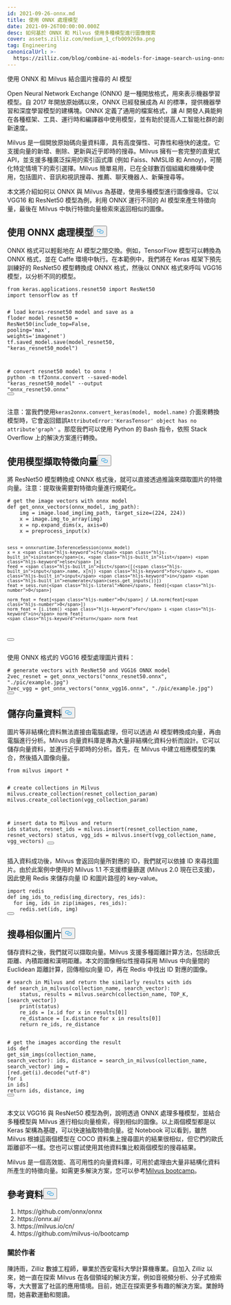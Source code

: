```yaml
---
id: 2021-09-26-onnx.md
title: 使用 ONNX 處理模型
date: 2021-09-26T00:00:00.000Z
desc: 如何基於 ONNX 和 Milvus 使用多種模型進行圖像搜索
cover: assets.zilliz.com/medium_1_cfb009269a.png
tag: Engineering
canonicalUrl: >-
  https://zilliz.com/blog/combine-ai-models-for-image-search-using-onnx-and-milvus
---
```

<custom-h1>使用 ONNX 和 Milvus 結合圖片搜尋的 AI 模型</custom-h1><p>Open Neural Network Exchange (ONNX) 是一種開放格式，用來表示機器學習模型。自 2017 年開放原始碼以來，ONNX 已經發展成為 AI 的標準，提供機器學習和深度學習模型的建構塊。ONNX 定義了通用的檔案格式，讓 AI 開發人員能夠在各種框架、工具、運行時和編譯器中使用模型，並有助於提高人工智能社群的創新速度。</p>
<p>Milvus 是一個開放原始碼向量資料庫，具有高度彈性、可靠性和極快的速度。它支援向量的新增、刪除、更新與近乎即時的搜尋。Milvus 擁有一套完整的直覺式 API，並支援多種廣泛採用的索引函式庫 (例如 Faiss、NMSLIB 和 Annoy)，可簡化特定情境下的索引選擇。Milvus 簡單易用，已在全球數百個組織和機構中使用，包括圖片、音訊和視訊搜尋、推薦、聊天機器人、新藥搜尋等。</p>
<p>本文將介紹如何以 ONNX 與 Milvus 為基礎，使用多種模型進行圖像搜尋。它以 VGG16 和 ResNet50 模型為例，利用 ONNX 運行不同的 AI 模型來產生特徵向量，最後在 Milvus 中執行特徵向量檢索來返回相似的圖像。</p>
<h2 id="Process-Models-with-ONNX" class="common-anchor-header">使用 ONNX 處理模型<button data-href="#Process-Models-with-ONNX" class="anchor-icon" translate="no">
      <svg translate="no"
        aria-hidden="true"
        focusable="false"
        height="20"
        version="1.1"
        viewBox="0 0 16 16"
        width="16"
      >
        <path
          fill="#0092E4"
          fill-rule="evenodd"
          d="M4 9h1v1H4c-1.5 0-3-1.69-3-3.5S2.55 3 4 3h4c1.45 0 3 1.69 3 3.5 0 1.41-.91 2.72-2 3.25V8.59c.58-.45 1-1.27 1-2.09C10 5.22 8.98 4 8 4H4c-.98 0-2 1.22-2 2.5S3 9 4 9zm9-3h-1v1h1c1 0 2 1.22 2 2.5S13.98 12 13 12H9c-.98 0-2-1.22-2-2.5 0-.83.42-1.64 1-2.09V6.25c-1.09.53-2 1.84-2 3.25C6 11.31 7.55 13 9 13h4c1.45 0 3-1.69 3-3.5S14.5 6 13 6z"
        ></path>
      </svg>
    </button></h2><p>ONNX 格式可以輕鬆地在 AI 模型之間交換。例如，TensorFlow 模型可以轉換為 ONNX 格式，並在 Caffe 環境中執行。在本範例中，我們將在 Keras 框架下預先訓練好的 ResNet50 模型轉換成 ONNX 格式，然後以 ONNX 格式來呼叫 VGG16 模型，以分析不同的模型。</p>
<pre><code translate="no" class="language-python"><span class="hljs-keyword">from</span> keras.applications.resnet50 <span class="hljs-keyword">import</span> ResNet50
<span class="hljs-keyword">import</span> tensorflow <span class="hljs-keyword">as</span> tf

<span class="hljs-comment"># load keras-resnet50 model and save as a floder</span>
model_resnet50 = ResNet50(include_top=<span class="hljs-literal">False</span>, pooling=<span class="hljs-string">&#x27;max&#x27;</span>, weights=<span class="hljs-string">&#x27;imagenet&#x27;</span>)
tf.saved_model.save(model_resnet50, <span class="hljs-string">&quot;keras_resnet50_model&quot;</span>)

<span class="hljs-comment"># convert resnet50 model to onnx</span>
! python -m tf2onnx.convert --saved-model <span class="hljs-string">&quot;keras_resnet50_model&quot;</span> --output <span class="hljs-string">&quot;onnx_resnet50.onnx&quot;</span>
<button class="copy-code-btn"></button></code></pre>
<p>注意：當我們使用<code translate="no">keras2onnx.convert_keras(model, model.name)</code> 介面來轉換模型時，它會返回錯誤<code translate="no">AttributeError:'KerasTensor' object has no attribute'graph'</code> 。那麼我們可以使用 Python 的 Bash 指令，依照 Stack Overflow 上的解決方案進行轉換。</p>
<h2 id="Extract-Feature-Vectors-using-Models" class="common-anchor-header">使用模型擷取特徵向量<button data-href="#Extract-Feature-Vectors-using-Models" class="anchor-icon" translate="no">
      <svg translate="no"
        aria-hidden="true"
        focusable="false"
        height="20"
        version="1.1"
        viewBox="0 0 16 16"
        width="16"
      >
        <path
          fill="#0092E4"
          fill-rule="evenodd"
          d="M4 9h1v1H4c-1.5 0-3-1.69-3-3.5S2.55 3 4 3h4c1.45 0 3 1.69 3 3.5 0 1.41-.91 2.72-2 3.25V8.59c.58-.45 1-1.27 1-2.09C10 5.22 8.98 4 8 4H4c-.98 0-2 1.22-2 2.5S3 9 4 9zm9-3h-1v1h1c1 0 2 1.22 2 2.5S13.98 12 13 12H9c-.98 0-2-1.22-2-2.5 0-.83.42-1.64 1-2.09V6.25c-1.09.53-2 1.84-2 3.25C6 11.31 7.55 13 9 13h4c1.45 0 3-1.69 3-3.5S14.5 6 13 6z"
        ></path>
      </svg>
    </button></h2><p>將 ResNet50 模型轉換成 ONNX 格式後，就可以直接透過推論來擷取圖片的特徵向量。注意：提取後需要對特徵向量進行規範化。</p>
<pre><code translate="no" class="language-python"><span class="hljs-comment"># get the image vectors with onnx model</span>
<span class="hljs-keyword">def</span> <span class="hljs-title function_">get_onnx_vectors</span>(<span class="hljs-params">onnx_model, img_path</span>):
    img = image.load_img(img_path, target_size=(<span class="hljs-number">224</span>, <span class="hljs-number">224</span>))
    x = image.img_to_array(img)
    x = np.expand_dims(x, axis=<span class="hljs-number">0</span>)
    x = preprocess_input(x)
    
    sess = onnxruntime.InferenceSession(onnx_model)
    x = x <span class="hljs-keyword">if</span> <span class="hljs-built_in">isinstance</span>(x, <span class="hljs-built_in">list</span>) <span class="hljs-keyword">else</span> [x]
    feed = <span class="hljs-built_in">dict</span>([(<span class="hljs-built_in">input</span>.name, x[n]) <span class="hljs-keyword">for</span> n, <span class="hljs-built_in">input</span> <span class="hljs-keyword">in</span> <span class="hljs-built_in">enumerate</span>(sess.get_inputs())])
    feat = sess.run(<span class="hljs-literal">None</span>, feed)[<span class="hljs-number">0</span>]
    
    norm_feat = feat[<span class="hljs-number">0</span>] / LA.norm(feat[<span class="hljs-number">0</span>])
    norm_feat = [i.item() <span class="hljs-keyword">for</span> i <span class="hljs-keyword">in</span> norm_feat]
    <span class="hljs-keyword">return</span> norm_feat
<button class="copy-code-btn"></button></code></pre>
<p>使用 ONNX 格式的 VGG16 模型處理圖片資料：</p>
<pre><code translate="no" class="language-python"><span class="hljs-comment"># generate vectors with ResNet50 and VGG16 ONNX model</span>
2vec_resnet = get_onnx_vectors(<span class="hljs-string">&quot;onnx_resnet50.onnx&quot;</span>, <span class="hljs-string">&quot;./pic/example.jpg&quot;</span>)
3vec_vgg = get_onnx_vectors(<span class="hljs-string">&quot;onnx_vgg16.onnx&quot;</span>, <span class="hljs-string">&quot;./pic/example.jpg&quot;</span>)
<button class="copy-code-btn"></button></code></pre>
<h2 id="Store-Vector-Data" class="common-anchor-header">儲存向量資料<button data-href="#Store-Vector-Data" class="anchor-icon" translate="no">
      <svg translate="no"
        aria-hidden="true"
        focusable="false"
        height="20"
        version="1.1"
        viewBox="0 0 16 16"
        width="16"
      >
        <path
          fill="#0092E4"
          fill-rule="evenodd"
          d="M4 9h1v1H4c-1.5 0-3-1.69-3-3.5S2.55 3 4 3h4c1.45 0 3 1.69 3 3.5 0 1.41-.91 2.72-2 3.25V8.59c.58-.45 1-1.27 1-2.09C10 5.22 8.98 4 8 4H4c-.98 0-2 1.22-2 2.5S3 9 4 9zm9-3h-1v1h1c1 0 2 1.22 2 2.5S13.98 12 13 12H9c-.98 0-2-1.22-2-2.5 0-.83.42-1.64 1-2.09V6.25c-1.09.53-2 1.84-2 3.25C6 11.31 7.55 13 9 13h4c1.45 0 3-1.69 3-3.5S14.5 6 13 6z"
        ></path>
      </svg>
    </button></h2><p>圖片等非結構化資料無法直接由電腦處理，但可以透過 AI 模型轉換成向量，再由電腦進行分析。Milvus 向量資料庫是專為大量非結構化資料分析而設計。它可以儲存向量資料，並進行近乎即時的分析。首先，在 Milvus 中建立相應模型的集合，然後插入圖像向量。</p>
<pre><code translate="no" class="language-python"><span class="hljs-keyword">from</span> milvus <span class="hljs-keyword">import</span> *

<span class="hljs-comment"># create collections in Milvus</span>
milvus.create_collection(resnet_collection_param)
milvus.create_collection(vgg_collection_param)

<span class="hljs-comment"># insert data to Milvus and return ids</span>
status, resnet_ids = milvus.insert(resnet_collection_name, resnet_vectors)
status, vgg_ids = milvus.insert(vgg_collection_name, vgg_vectors)
<button class="copy-code-btn"></button></code></pre>
<p>插入資料成功後，Milvus 會返回向量所對應的 ID，我們就可以依據 ID 來尋找圖片。由於此案例中使用的 Milvus 1.1 不支援標量篩選 (Milvus 2.0 現在已支援)，因此使用 Redis 來儲存向量 ID 和圖片路徑的 key-value。</p>
<pre><code translate="no" class="language-python"><span class="hljs-keyword">import</span> redis
<span class="hljs-keyword">def</span> <span class="hljs-title function_">img_ids_to_redis</span>(<span class="hljs-params">img_directory, res_ids</span>):
  <span class="hljs-keyword">for</span> img, ids <span class="hljs-keyword">in</span> <span class="hljs-built_in">zip</span>(images, res_ids):
    redis.<span class="hljs-built_in">set</span>(ids, img)
<button class="copy-code-btn"></button></code></pre>
<h2 id="Search-for-Similar-Images" class="common-anchor-header">搜尋相似圖片<button data-href="#Search-for-Similar-Images" class="anchor-icon" translate="no">
      <svg translate="no"
        aria-hidden="true"
        focusable="false"
        height="20"
        version="1.1"
        viewBox="0 0 16 16"
        width="16"
      >
        <path
          fill="#0092E4"
          fill-rule="evenodd"
          d="M4 9h1v1H4c-1.5 0-3-1.69-3-3.5S2.55 3 4 3h4c1.45 0 3 1.69 3 3.5 0 1.41-.91 2.72-2 3.25V8.59c.58-.45 1-1.27 1-2.09C10 5.22 8.98 4 8 4H4c-.98 0-2 1.22-2 2.5S3 9 4 9zm9-3h-1v1h1c1 0 2 1.22 2 2.5S13.98 12 13 12H9c-.98 0-2-1.22-2-2.5 0-.83.42-1.64 1-2.09V6.25c-1.09.53-2 1.84-2 3.25C6 11.31 7.55 13 9 13h4c1.45 0 3-1.69 3-3.5S14.5 6 13 6z"
        ></path>
      </svg>
    </button></h2><p>儲存資料之後，我們就可以擷取向量。Milvus 支援多種距離計算方法，包括歐氏距離、內積距離和漢明距離。本文的圖像相似性搜尋採用 Milvus 中向量間的 Euclidean 距離計算，回傳相似向量 ID，再在 Redis 中找出 ID 對應的圖像。</p>
<pre><code translate="no" class="language-python"><span class="hljs-comment"># search in Milvus and return the similarly results with ids</span>
<span class="hljs-keyword">def</span> <span class="hljs-title function_">search_in_milvus</span>(<span class="hljs-params">collection_name, search_vector</span>):
    status, results = milvus.search(collection_name, TOP_K, [search_vector])
    <span class="hljs-built_in">print</span>(status)
    re_ids = [x.<span class="hljs-built_in">id</span> <span class="hljs-keyword">for</span> x <span class="hljs-keyword">in</span> results[<span class="hljs-number">0</span>]]
    re_distance = [x.distance <span class="hljs-keyword">for</span> x <span class="hljs-keyword">in</span> results[<span class="hljs-number">0</span>]]
    <span class="hljs-keyword">return</span> re_ids, re_distance
    
<span class="hljs-comment"># get the images according the result ids</span>
<span class="hljs-keyword">def</span> <span class="hljs-title function_">get_sim_imgs</span>(<span class="hljs-params">collection_name, search_vector</span>):
    ids, distance = search_in_milvus(collection_name, search_vector)
    img = [red.get(i).decode(<span class="hljs-string">&quot;utf-8&quot;</span>) <span class="hljs-keyword">for</span> i <span class="hljs-keyword">in</span> ids]
    <span class="hljs-keyword">return</span> ids, distance, img
<button class="copy-code-btn"></button></code></pre>
<p>本文以 VGG16 與 ResNet50 模型為例，說明透過 ONNX 處理多種模型，並結合多種模型與 Milvus 進行相似向量檢索，得到相似的圖像。以上兩個模型都是以 Keras 架構為基礎，可以快速抽取特徵向量。從 Notebook 可以看到，雖然 Milvus 根據這兩個模型在 COCO 資料集上搜尋圖片的結果很相似，但它們的歐氏距離卻不一樣。您也可以嘗試使用其他資料集比較兩個模型的搜尋結果。</p>
<p>Milvus 是一個高效能、高可用性的向量資料庫，可用於處理由大量非結構化資料所產生的特徵向量。如需更多解決方案，您可以參考<a href="https://github.com/milvus-io/bootcamp">Milvus bootcamp</a>。</p>
<h2 id="References" class="common-anchor-header">參考資料<button data-href="#References" class="anchor-icon" translate="no">
      <svg translate="no"
        aria-hidden="true"
        focusable="false"
        height="20"
        version="1.1"
        viewBox="0 0 16 16"
        width="16"
      >
        <path
          fill="#0092E4"
          fill-rule="evenodd"
          d="M4 9h1v1H4c-1.5 0-3-1.69-3-3.5S2.55 3 4 3h4c1.45 0 3 1.69 3 3.5 0 1.41-.91 2.72-2 3.25V8.59c.58-.45 1-1.27 1-2.09C10 5.22 8.98 4 8 4H4c-.98 0-2 1.22-2 2.5S3 9 4 9zm9-3h-1v1h1c1 0 2 1.22 2 2.5S13.98 12 13 12H9c-.98 0-2-1.22-2-2.5 0-.83.42-1.64 1-2.09V6.25c-1.09.53-2 1.84-2 3.25C6 11.31 7.55 13 9 13h4c1.45 0 3-1.69 3-3.5S14.5 6 13 6z"
        ></path>
      </svg>
    </button></h2><ol>
<li>https://github.com/onnx/onnx</li>
<li>https://onnx.ai/</li>
<li>https://milvus.io/cn/</li>
<li>https://github.com/milvus-io/bootcamp</li>
</ol>
<h3 id="About-author" class="common-anchor-header">關於作者</h3><p>陳詩雨，Zilliz 數據工程師，畢業於西安電科大學計算機專業。自加入 Zilliz 以來，她一直在探索 Milvus 在各個領域的解決方案，例如音視頻分析、分子式檢索等，大大豐富了社區的應用情境。目前，她正在探索更多有趣的解決方案。業餘時間，她喜歡運動和閱讀。</p>
